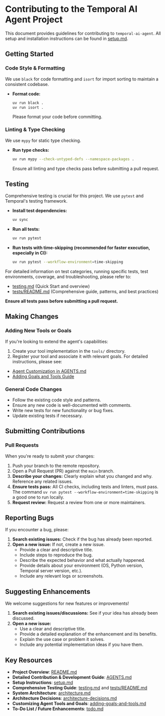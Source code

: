 # Contributing to the Temporal AI Agent Project

This document provides guidelines for contributing to `temporal-ai-agent`. All setup and installation instructions can be found in [setup.md](./setup.md).

## Getting Started

### Code Style & Formatting
We use `black` for code formatting and `isort` for import sorting to maintain a consistent codebase.
-   **Format code:**
    ```bash
    uv run black .
    uv run isort .
    ```
    Please format your code before committing.

### Linting & Type Checking
We use `mypy` for static type checking.
-   **Run type checks:**
    ```bash
    uv run mypy --check-untyped-defs --namespace-packages .
    ```
    Ensure all linting and type checks pass before submitting a pull request.

## Testing
Comprehensive testing is crucial for this project. We use `pytest` and Temporal's testing framework.
-   **Install test dependencies:**
    ```bash
    uv sync
    ```
-   **Run all tests:**
    ```bash
    uv run pytest
    ```
-   **Run tests with time-skipping (recommended for faster execution, especially in CI):**
    ```bash
    uv run pytest --workflow-environment=time-skipping
    ```

For detailed information on test categories, running specific tests, test environments, coverage, and troubleshooting, please refer to:
-   [testing.md](./testing.md) (Quick Start and overview)
-   [tests/README.md](../tests/README.md) (Comprehensive guide, patterns, and best practices)

**Ensure all tests pass before submitting a pull request.**

## Making Changes

### Adding New Tools or Goals
If you're looking to extend the agent's capabilities:
1.  Create your tool implementation in the `tools/` directory.
2.  Register your tool and associate it with relevant goals.
For detailed instructions, please see:
-   [Agent Customization in AGENTS.md](../AGENTS.md#agent-customization)
-   [Adding Goals and Tools Guide](./adding-goals-and-tools.md)

### General Code Changes
-   Follow the existing code style and patterns.
-   Ensure any new code is well-documented with comments.
-   Write new tests for new functionality or bug fixes.
-   Update existing tests if necessary.

## Submitting Contributions

### Pull Requests
When you're ready to submit your changes:
1.  Push your branch to the remote repository.
2.  Open a Pull Request (PR) against the `main` branch.
3.  **Describe your changes:** Clearly explain what you changed and why. Reference any related issues.
4.  **Ensure tests pass:** All CI checks, including tests and linters, must pass. The command `uv run pytest --workflow-environment=time-skipping` is a good one to run locally.
5.  **Request review:** Request a review from one or more maintainers.

## Reporting Bugs
If you encounter a bug, please:
1.  **Search existing issues:** Check if the bug has already been reported.
2.  **Open a new issue:** If not, create a new issue.
    -   Provide a clear and descriptive title.
    -   Include steps to reproduce the bug.
    -   Describe the expected behavior and what actually happened.
    -   Provide details about your environment (OS, Python version, Temporal server version, etc.).
    -   Include any relevant logs or screenshots.

## Suggesting Enhancements
We welcome suggestions for new features or improvements!
1.  **Search existing issues/discussions:** See if your idea has already been discussed.
2.  **Open a new issue:**
    -   Use a clear and descriptive title.
    -   Provide a detailed explanation of the enhancement and its benefits.
    -   Explain the use case or problem it solves.
    -   Include any potential implementation ideas if you have them.

## Key Resources
-   **Project Overview**: [README.md](../README.md)
-   **Detailed Contribution & Development Guide**: [AGENTS.md](../AGENTS.md)
-   **Setup Instructions**: [setup.md](./setup.md)
-   **Comprehensive Testing Guide**: [testing.md](./testing.md) and [tests/README.md](../tests/README.md)
-   **System Architecture**: [architecture.md](./architecture.md)
-   **Architecture Decisions**: [architecture-decisions.md](./architecture-decisions.md)
-   **Customizing Agent Tools and Goals**: [adding-goals-and-tools.md](./adding-goals-and-tools.md)
-   **To-Do List / Future Enhancements**: [todo.md](./todo.md)